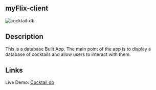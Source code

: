 ## myFlix-client

![cocktail-db](https://user-images.githubusercontent.com/105219302/226632721-5705f01e-c609-4c9b-b835-f4eb3e129a7b.jpg)

## Description 

This is a database Built App. The main point of the app is to display a database of cocktails and allow users to interact with them.

## Links

Live Demo: [Cocktail db](https://cocktaildb1-project.netlify.app/)
